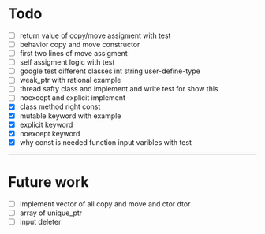 # Todo
* [ ] return value of copy/move assigment with test
* [ ] behavior copy and move constructor 
* [ ] first two lines of move assigment 
* [ ] self assigment logic with test  
* [ ] google test different classes int string user-define-type
* [ ] weak_ptr with rational example
* [ ] thread safty class and implement and write test for show this 
* [ ] noexcept and explicit implement
* [X] class method right const
* [X] mutable keyword with example
* [X] explicit keyword
* [X] noexcept keyword
* [X] why const is needed function input varibles with test

---
# Future work 
* [ ] implement vector of all copy and move and ctor dtor
* [ ] array of unique_ptr
* [ ] input deleter 